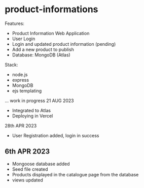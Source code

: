 # product-informations

Features:
- Product Information Web Application
- User Login
- Login and updated product information (pending)
- Add a new product to publish
- Database: MongoDB (Atlas)

Stack:
- node.js
- express
- MongoDB
- ejs templating


... work in progress
21 AUG 2023
- Integrated to Atlas
- Deploying in Vercel

28th APR 2023
- User Registration added, login in success

6th APR 2023
---
- Mongoose database added
- Seed file created
- Products displayed in the catalogue page from the database
- views updated
